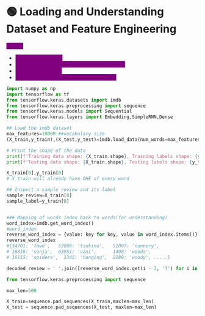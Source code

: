 # 🟢 Loading and Understanding Dataset and Feature Engineering

<mark style="color:purple;background-color:purple;">**Steps:**</mark>

* <mark style="color:purple;background-color:purple;">Load train and test</mark>
* <mark style="color:purple;background-color:purple;">Word to index ⇒ all the words in the corpus</mark>
* <mark style="color:purple;background-color:purple;">Fix the max length</mark>
* <mark style="color:purple;background-color:purple;">Pad sequence all the X-Train and X-Test</mark>

```python
import numpy as np
import tensorflow as tf
from tensorflow.keras.datasets import imdb
from tensorflow.keras.preprocessing import sequence
from tensorflow.keras.models import Sequential
from tensorflow.keras.layers import Embedding,SimpleRNN,Dense

## Load the imdb dataset
max_features=10000 ##vocabulary size
(X_train,y_train),(X_test,y_test)=imdb.load_data(num_words=max_features)

# Print the shape of the data
print(f'Training data shape: {X_train.shape}, Training labels shape: {y_train.shape}')
print(f'Testing data shape: {X_train.shape}, Testing labels shape: {y_test.shape}')

X_train[0],y_train[0]
# X_train will already have OHE of every word

## Inspect a sample review and its label
sample_review=X_train[0]
sample_label=y_train[0]


### Mapping of words index back to words(for understanding)
word_index=imdb.get_word_index()
#word_index
reverse_word_index = {value: key for key, value in word_index.items()}
reverse_word_index
#{34701: 'fawn',   52006: 'tsukino',   52007: 'nunnery',
# 16816: 'sonja',  63951: 'vani',      1408: 'woods',
# 16115: 'spiders',  2345: 'hanging',  2289: 'woody', .....}

decoded_review = ' '.join([reverse_word_index.get(i - 3, '?') for i in sample_review])

from tensorflow.keras.preprocessing import sequence

max_len=500

X_train=sequence.pad_sequences(X_train,maxlen=max_len)
X_test = sequence.pad_sequences(X_test, maxlen=max_len)

```
